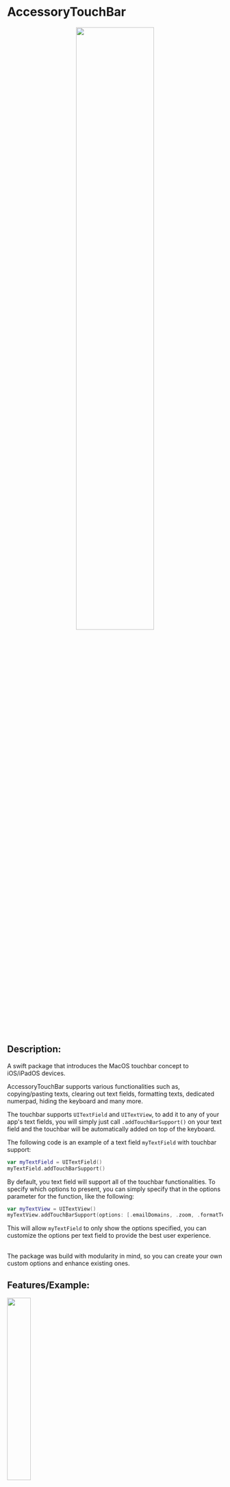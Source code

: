 # AccessoryTouchBar

<p align="center"> 
<img src="https://i.imgur.com/GluJQy3.png" width="60%"/>
</p>

## Description:

A swift package that introduces the MacOS touchbar concept to iOS/iPadOS devices.

AccessoryTouchBar supports various functionalities such as, copying/pasting texts, clearing out text fields, formatting texts, dedicated numerpad, hiding the keyboard and many more.
</br>

The touchbar supports `UITextField` and `UITextView`, to add it to any of your app's text fields, you will simply just call `.addTouchBarSupport()` on your text field and the touchbar will be automatically added on top of the keyboard. 

The following code is an example of a text field `myTextField` with touchbar support:

```swift
var myTextField = UITextField()
myTextField.addTouchBarSupport()
```

By default, you text field will support all of the touchbar functionalities. To specify which options to present, you can simply specify that in the options parameter for the function, like the following:

```swift
var myTextView = UITextView()
myTextView.addTouchBarSupport(options: [.emailDomains, .zoom, .formatText, .hideKeyboard, .copyToClipboard, .pasteFromClipboard, .numberPad])
```

This will allow `myTextField` to only show the options specified, you can customize the options per text field to provide the best user experience.


</br>
The package was build with modularity in mind, so you can create your own custom options and enhance existing ones.



## Features/Example:


<img src="https://i.imgur.com/nx15K1m.gif" width="33%"/>

- You can use the *Email Domains* option to quickly access common domains, tapping on any of them will autocomplete you field. Additionally, you can easily copy/paste any text in the field by easy to access buttons. To go back to the main menu, you just have to swipe down and the current view will be dismissed back to main.

</br>
</br>

<img src="https://i.imgur.com/apcT41o.gif" width="33%"/>

- An Always one number pad view is useful when you are computing tasks that needs both letters and digits, making it faster to access both simultaneously

</br>
</br>

<img src="https://i.imgur.com/JSwBaWo.gif" width="33%"/>

- Forgot what day is today? no problem, *Today's Date* is a convenient way of auto filling today's date with the format of your choice, making it just a bit faster than looking up and typing today's date.

</br>
</br>

<img src="https://i.imgur.com/QJUriYN.gif" width="33%"/>

- If you have ever felts that it's hard for you to read or scroll through the content of a text field, maybe the text is too small? or the font is not clear? The *Zoom* functionality is perfect for that. It will zoom in the text of the label and will allow you to edit the content with a much more clarity.

</br>
</br>
 
<img src="https://i.imgur.com/Nw77LRh.gif" width="33%"/>

- When dealing with a lot of text, you might want to start over, the *Clear Field* will make that possible with a tap of a button. You will also have access to all of your favorite emojis as well as well as a quick formatting functionalities, like *Make First Character Capital*. Additionally, you can also hash the content of the text field to SHA256, SHA384, SHA512 and MD5, because why not :stuck_out_tongue:
 
</br>
</br>

<img src="https://i.imgur.com/qYjgR9v.gif" width="33%"/>

- Of course, the touchbar will adapt based on the current keyboard look.

</br>
</br>

<img src="https://i.imgur.com/7C30mf3.gif" width="66%"/>

- The touchbar also supports Landscape mode.



## Author/Credits

**Author:** Eyad Murshid - eam.east@gmail.com

**Credit:** Apple for SF Symbols (used fro TouchBar icons) and their awesome OS!

